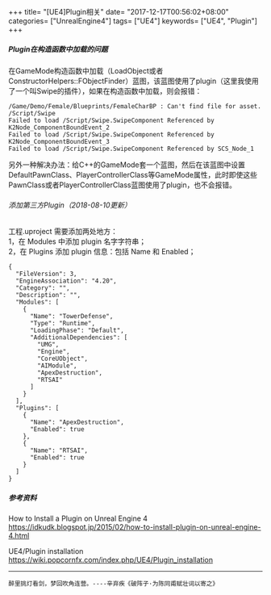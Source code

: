 +++
title= "[UE4]Plugin相关"
date= "2017-12-17T00:56:02+08:00"
categories= ["UnrealEngine4"]
tags= ["UE4"]
keywords= ["UE4", "Plugin"]
+++

##### Plugin在构造函数中加载的问题

在GameMode构造函数中加载（LoadObject或者ConstructorHelpers::FObjectFinder）蓝图，该蓝图使用了plugin（这里我使用了一个叫Swipe的插件），如果在构造函数中加载，则会报错：

	/Game/Demo/Female/Blueprints/FemaleCharBP : Can't find file for asset. /Script/Swipe
	Failed to load /Script/Swipe.SwipeComponent Referenced by K2Node_ComponentBoundEvent_2
	Failed to load /Script/Swipe.SwipeComponent Referenced by K2Node_ComponentBoundEvent_3
	Failed to load /Script/Swipe.SwipeComponent Referenced by SCS_Node_1

另外一种解决办法：给C++的GameMode套一个蓝图，然后在该蓝图中设置DefaultPawnClass、PlayerControllerClass等GameMode属性，此时即使这些PawnClass或者PlayerControllerClass蓝图使用了plugin，也不会报错。

###### 添加第三方Plugin（2018-08-10更新）

工程.uproject 需要添加两处地方：  
1，在 Modules 中添加 plugin 名字字符串；  
2，在 Plugins 添加 plugin 信息：包括 Name 和 Enabled；

    {
      "FileVersion": 3,
      "EngineAssociation": "4.20",
      "Category": "",
      "Description": "",
      "Modules": [
        {
          "Name": "TowerDefense",
          "Type": "Runtime",
          "LoadingPhase": "Default",
          "AdditionalDependencies": [
            "UMG",
            "Engine",
            "CoreUObject",
            "AIModule",
            "ApexDestruction",
            "RTSAI"
          ]
        }
      ],
      "Plugins": [
        {
          "Name": "ApexDestruction",
          "Enabled": true
        },
        {
          "Name": "RTSAI",
          "Enabled": true
        }
      ]
    }

##### 参考资料

How to Install a Plugin on Unreal Engine 4  
https://idkudk.blogspot.jp/2015/02/how-to-install-plugin-on-unreal-engine-4.html

UE4/Plugin installation  
https://wiki.popcornfx.com/index.php/UE4/Plugin_installation

***
`醉里挑灯看剑，梦回吹角连营。----辛弃疾《破阵子·为陈同甫赋壮词以寄之》`